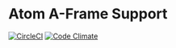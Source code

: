 # Atom A-Frame Support

[![CircleCI][circleci-img]][circleci-link]
[![Code Climate][codeclimate-img]][codeclimate-link]

[circleci-img]: https://circleci.com/gh/mkungla/atom-aframe.svg?style=svg
[circleci-link]: https://circleci.com/gh/mkungla/atom-aframe

[codeclimate-img]: https://codeclimate.com/github/mkungla/atom-aframe.svg
[codeclimate-link]: https://codeclimate.com/github/mkungla/atom-aframe
